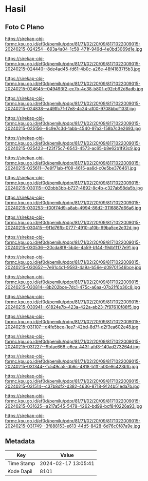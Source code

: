 # Hasil

## Foto C Plano

https://sirekap-obj-formc.kpu.go.id/ef0d/pemilu/pdpr/81/71/02/20/09/8171022009015-20240215-024254--693a4a04-1c58-471f-949d-4e0bd3069d1e.jpg

https://sirekap-obj-formc.kpu.go.id/ef0d/pemilu/pdpr/81/71/02/20/09/8171022009015-20240215-024440--8de4ad45-fd61-4b0c-a26e-48f41837f5b3.jpg

https://sirekap-obj-formc.kpu.go.id/ef0d/pemilu/pdpr/81/71/02/20/09/8171022009015-20240215-024645--049493f2-ec7b-4c38-b80f-e92cb62d8adb.jpg

https://sirekap-obj-formc.kpu.go.id/ef0d/pemilu/pdpr/81/71/02/20/09/8171022009015-20240215-024838--a49ffc7f-f7e8-4c24-a100-9708bbcf133f.jpg

https://sirekap-obj-formc.kpu.go.id/ef0d/pemilu/pdpr/81/71/02/20/09/8171022009015-20240215-025156--9c9e7c3d-1abb-4540-97a3-158b7c3e2693.jpg

https://sirekap-obj-formc.kpu.go.id/ef0d/pemilu/pdpr/81/71/02/20/09/8171022009015-20240215-025423--f23f75c7-6543-4573-ac65-b8e62b1f93c9.jpg

https://sirekap-obj-formc.kpu.go.id/ef0d/pemilu/pdpr/81/71/02/20/09/8171022009015-20240215-025611--7e9f71ab-ff09-4615-aa6d-c0e5be376461.jpg

https://sirekap-obj-formc.kpu.go.id/ef0d/pemilu/pdpr/81/71/02/20/09/8171022009015-20240215-030115--02bbb3bb-b727-4892-8c4b-c327ab58da5b.jpg

https://sirekap-obj-formc.kpu.go.id/ef0d/pemilu/pdpr/81/71/02/20/09/8171022009015-20240215-030253--f00f74d9-a8ab-4994-86d2-3116887d66a6.jpg

https://sirekap-obj-formc.kpu.go.id/ef0d/pemilu/pdpr/81/71/02/20/09/8171022009015-20240215-030415--9f1d76fb-0777-4910-a10b-69ba5ce2e32d.jpg

https://sirekap-obj-formc.kpu.go.id/ef0d/pemilu/pdpr/81/71/02/20/09/8171022009015-20240215-030536--20cda8f8-5b4e-4a59-b144-f9db11177e91.jpg

https://sirekap-obj-formc.kpu.go.id/ef0d/pemilu/pdpr/81/71/02/20/09/8171022009015-20240215-030652--7e61c4c1-9583-4a9a-b56e-d09701546bce.jpg

https://sirekap-obj-formc.kpu.go.id/ef0d/pemilu/pdpr/81/71/02/20/09/8171022009015-20240215-030814--8b202bce-7dc1-475c-a6aa-07b21f6b30c8.jpg

https://sirekap-obj-formc.kpu.go.id/ef0d/pemilu/pdpr/81/71/02/20/09/8171022009015-20240215-030941--61824e7b-423a-422a-ab23-7f97610f86f5.jpg

https://sirekap-obj-formc.kpu.go.id/ef0d/pemilu/pdpr/81/71/02/20/09/8171022009015-20240215-031107--d4fe5bce-1ee7-42bd-8d7f-d2f3ea602e48.jpg

https://sirekap-obj-formc.kpu.go.id/ef0d/pemilu/pdpr/81/71/02/20/09/8171022009015-20240215-031227--9bfae668-c6ea-443f-afd3-140ad273264d.jpg

https://sirekap-obj-formc.kpu.go.id/ef0d/pemilu/pdpr/81/71/02/20/09/8171022009015-20240215-031344--fc549ca5-db6c-4818-b1ff-500e9c423b1b.jpg

https://sirekap-obj-formc.kpu.go.id/ef0d/pemilu/pdpr/81/71/02/20/09/8171022009015-20240215-031514--c37b8df2-d382-4636-8718-9124b51eda7b.jpg

https://sirekap-obj-formc.kpu.go.id/ef0d/pemilu/pdpr/81/71/02/20/09/8171022009015-20240215-031625--a217a545-5478-4262-bd99-bcf840226a93.jpg

https://sirekap-obj-formc.kpu.go.id/ef0d/pemilu/pdpr/81/71/02/20/09/8171022009015-20240215-031749--3f888153-e613-44d5-8428-6d76c0f87a9e.jpg


## Metadata

| Key        | Value               |
| ---------- | ------------------- |
| Time Stamp | 2024-02-17 13:05:41 |
| Kode Dapil | 8101                |



